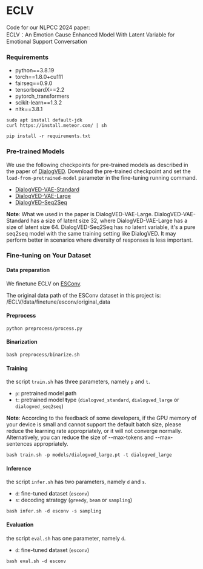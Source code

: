 # ECLV

Code for our NLPCC 2024 paper:  
ECLV：An Emotion Cause Enhanced Model With Latent Variable for Emotional Support Conversation

### Requirements

- python==3.8.19
- torch==1.8.0+cu111
- fairseq==0.9.0
- tensorboardX==2.2
- pytorch_transformers
- scikit-learn==1.3.2
- nltk==3.8.1

```shell
sudo apt install default-jdk
curl https://install.meteor.com/ | sh

pip install -r requirements.txt
```

### Pre-trained Models

We use the following checkpoints for pre-trained models as described in the paper of 
[DialogVED](https://aclanthology.org/2022.acl-long.333/). Download the pre-trained checkpoint 
and set the `load-from-pretrained-model` parameter in the fine-tuning running command.  

- [DialogVED-VAE-Standard](https://drive.google.com/file/d/1EucujAl8vXyrEDAyAb0SeLovzIX2_9tn/view?usp=sharing)
- [DialogVED-VAE-Large](https://drive.google.com/file/d/1GLMrNAc2YEPJ-eiRcbFHGP0XGzAwKikM/view?usp=sharing)
- [DialogVED-Seq2Seq](https://drive.google.com/file/d/1xiRMBPeaIUvKFbnKrf7etXPVyU1C1x56/view?usp=sharing)

**Note**: What we used in the paper is DialogVED-VAE-Large. DialogVED-VAE-Standard has a size of latent size 32, 
where DialogVED-VAE-Large has a size of latent size 64. DialogVED-Seq2Seq has no latent variable, 
it's a pure seq2seq model with the same training setting like DialogVED. 
It may perform better in scenarios where diversity of responses is less important.   

### Fine-tuning on Your Dataset

#### Data preparation

We finetune ECLV on [ESConv](https://github.com/thu-coai/Emotional-Support-Conversation).

The original data path of the ESConv dataset in this project is: 
/ECLV/data/finetune/esconv/original_data

#### Preprocess

```shell
python preprocess/process.py
```

#### Binarization

```shell
bash preprocess/binarize.sh
```

#### Training

the script `train.sh` has three parameters, namely `p` and `t`.

- `p`: pretrained model **p**ath
- `t`: pretrained model **t**ype (`dialogved_standard`, `dialogved_large` or `dialogved_seq2seq`)

**Note**: According to the feedback of some developers, if the GPU memory of your device is small and cannot support
the default batch size, please reduce the learning rate appropriately, or it will not converge normally.
Alternatively, you can reduce the size of --max-tokens and --max-sentences appropriately.

```shell
bash train.sh -p models/dialogved_large.pt -t dialogved_large
```

#### Inference

the script `infer.sh` has two parameters, namely `d` and `s`.

- `d`: fine-tuned **d**ataset (`esconv`)
- `s`: decoding **s**trategy (`greedy`, `beam` or `sampling`)

```shell
bash infer.sh -d esconv -s sampling
```

#### Evaluation

the script `eval.sh` has one parameter, namely `d`.

- `d`: fine-tuned **d**ataset (`esconv`)

```shell
bash eval.sh -d esconv
```

